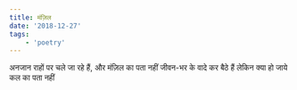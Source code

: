 ```yaml
---
title: मंज़िल
date: '2018-12-27'
tags:
    - 'poetry'
---
```

अनजान राहों पर चले जा रहे हैं,
और मंज़िल का पता नहीं
जीवन-भर के वादे कर बैठे हैं
लेकिन क्या हो जाये कल का पता नहीं
